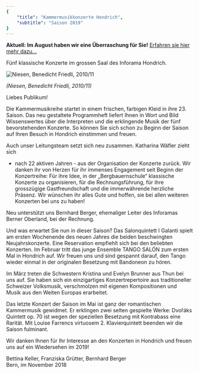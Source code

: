 ```yaml
---
{
    "title": "Kammermusikkonzerte Hondrich",
    "subtitle": "Saison 2019"
}
---
```


__Aktuell: Im August haben wir eine Überraschung für Sie!__
[Erfahren sie hier mehr dazu...](/saisons/2019/20190825_jubilaeumskonzert/)

Fünf klassische Konzerte im grossen Saal des Inforama Hondrich.

![Niesen, Benedicht Friedli, 2010/11](/2019_niesen.jpg)

_(Niesen, Benedicht Friedli, 2010/11)_

Liebes Publikum!

Die Kammermusikreihe startet in einem frischen, farbigen Kleid in ihre 23. Saison.
Das neu gestaltete Programmheft liefert Ihnen in Wort und Bild Wissenswertes
über die Interpreten und die erklingende Musik der fünf bevorstehenden
Konzerte. So können Sie sich schon zu Beginn der Saison auf Ihren Besuch in
Hondrich einstimmen und freuen.

Auch unser Leitungsteam setzt sich neu zusammen. Katharina Wäfler zieht sich
- nach 22 aktiven Jahren - aus der Organisation der Konzerte zurück. Wir danken
ihr von Herzen für ihr immenses Engagement seit Beginn der Konzertreihe:
Für ihre Idee, in der „Bergbauernschule“ klassische Konzerte zu organisieren,
für die Rechnungsführung, für ihre grosszügige Gastfreundschaft und die immerwährende
herzliche Präsenz. Wir wünschen ihr alles Gute und hoffen, sie
bei allen weiteren Konzerten bei uns zu haben!

Neu unterstützt uns Bernhard Berger, ehemaliger Leiter des Inforamas Berner
Oberland, bei der Rechnung.

Und was erwartet Sie nun in dieser Saison? Das Salonquintett I Galanti spielt
am ersten Wochenende des neuen Jahres die beiden beschwingten Neujahrskonzerte.
Eine Reservation empfiehlt sich bei den beliebten Konzerten.
Im Februar tritt das junge Ensemble TANGO SALÓN zum ersten Mal in Hondrich
auf. Wir freuen uns und sind gespannt darauf, den Tango wieder einmal in
der originalen Besetzung mit Bandoneon zu hören.

Im März treten die Schwestern Kristina und Evelyn Brunner aus Thun bei
uns auf. Sie haben sich ein einzigartiges Konzertrepertoire aus traditioneller
Schweizer Volksmusik, verschmolzen mit eigenen Kompositionen und Musik
aus den Weiten Europas erarbeitet.

Das letzte Konzert der Saison im Mai ist ganz der romantischen Kammermusik
gewidmet. Er erklingen zwei selten gespielte Werke: Dvořáks Quintett op. 70
ist wegen der speziellen Besetzung mit Kontrabass eine Rarität. Mit Louise Farrencs
virtuosem 2. Klavierquintett beenden wir die Saison fulminant.

Wir danken Ihnen für Ihr Interesse an den Konzerten in Hondrich und freuen
uns auf ein Wiedersehen im 2019!

Bettina Keller, Franziska Grütter, Bernhard Berger  
Bern, im November 2018

